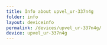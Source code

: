 ```yaml
---
title: Info about upvel_ur-337n4g
folder: info
layout: deviceinfo
permalink: /devices/upvel_ur-337n4g/
device: upvel_ur-337n4g
---
```

